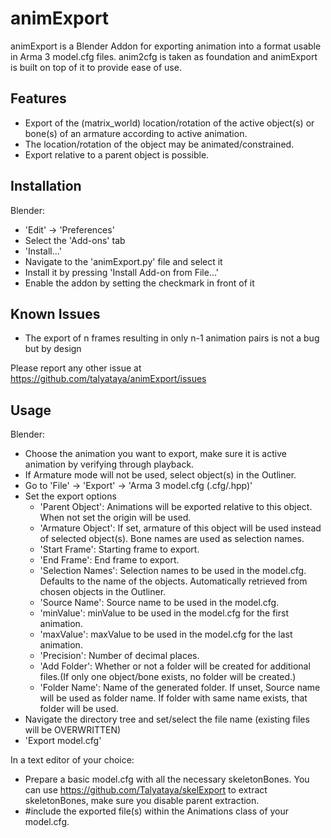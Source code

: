 # animExport
animExport is a Blender Addon for exporting animation into a format usable in Arma 3 model.cfg files.
anim2cfg is taken as foundation and animExport is built on top of it to provide ease of use.

## Features
* Export of the (matrix_world) location/rotation of the active object(s) or bone(s) of an armature according to active animation.
* The location/rotation of the object may be animated/constrained.
* Export relative to a parent object is possible.

## Installation

Blender:
* 'Edit' -> 'Preferences'
* Select the 'Add-ons' tab
* 'Install...'
* Navigate to the 'animExport.py' file and select it
* Install it by pressing 'Install Add-on from File...'
* Enable the addon by setting the checkmark in front of it

## Known Issues
* The export of n frames resulting in only n-1 animation pairs is not a bug but by design

Please report any other issue at https://github.com/talyataya/animExport/issues

## Usage ##
Blender:
* Choose the animation you want to export, make sure it is active animation by verifying through playback.
* If Armature mode will not be used, select object(s) in the Outliner.
* Go to 'File' -> 'Export' -> 'Arma 3 model.cfg (.cfg/.hpp)'
* Set the export options
    * 'Parent Object': Animations will be exported relative to this object. When not set the origin will be used.
	* 'Armature Object': If set, armature of this object will be used instead of selected object(s). Bone names are used as selection names.
    * 'Start Frame': Starting frame to export.
    * 'End Frame': End frame to export.
    * 'Selection Names': Selection names to be used in the model.cfg. Defaults to the name of the objects. Automatically retrieved from chosen objects in the Outliner.
    * 'Source Name': Source name to be used in the model.cfg.
    * 'minValue': minValue to be used in the model.cfg for the first animation.
    * 'maxValue': maxValue to be used in the model.cfg for the last animation.
    * 'Precision': Number of decimal places.
	* 'Add Folder': Whether or not a folder will be created for additional files.(If only one object/bone exists, no folder will be created.)
	* 'Folder Name': Name of the generated folder. If unset, Source name will be used as folder name. If folder with same name exists, that folder will be used.
* Navigate the directory tree and set/select the file name (existing files will be OVERWRITTEN)
* 'Export model.cfg'

In a text editor of your choice:
* Prepare a basic model.cfg with all the necessary skeletonBones. 
You can use https://github.com/Talyataya/skelExport to extract skeletonBones, make sure you disable parent extraction.
* #include the exported file(s) within the Animations class of your model.cfg.